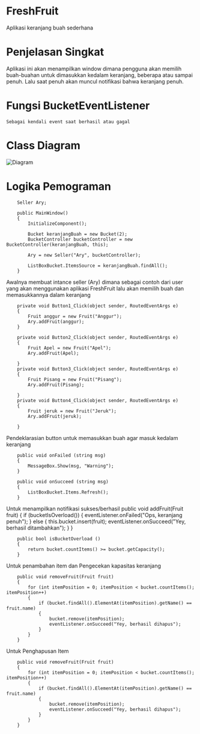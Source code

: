 # FreshFruit
Aplikasi keranjang buah sederhana

# Penjelasan Singkat
Aplikasi ini akan menampilkan window dimana pengguna akan memilih buah-buahan untuk dimasukkan kedalam keranjang, beberapa atau sampai penuh. Lalu saat penuh akan muncul notifikasi bahwa keranjang penuh.

# Fungsi BucketEventListener
    Sebagai kendali event saat berhasil atau gagal
    
# Class Diagram
![Diagram](https://user-images.githubusercontent.com/61864279/99414908-db9f9a00-2929-11eb-808a-1d6a31ef2ba6.JPG)

# Logika Pemograman

        Seller Ary;

        public MainWindow()
        {
            InitializeComponent();

            Bucket keranjangBuah = new Bucket(2);
            BucketController bucketController = new BucketController(keranjangBuah, this);

            Ary = new Seller("Ary", bucketController);

            ListBoxBucket.ItemsSource = keranjangBuah.findAll();
        }
        
Awalnya membuat intance seller (Ary) dimana sebagai contoh dari user yang akan menggunakan aplikasi FreshFruit lalu akan memilih buah dan memasukkannya dalam keranjang

        private void Button1_Click(object sender, RoutedEventArgs e)
        {
            Fruit anggur = new Fruit("Anggur");
            Ary.addFruit(anggur);
        }

        private void Button2_Click(object sender, RoutedEventArgs e)
        {
            Fruit Apel = new Fruit("Apel");
            Ary.addFruit(Apel);

        }
        private void Button3_Click(object sender, RoutedEventArgs e)
        {
            Fruit Pisang = new Fruit("Pisang");
            Ary.addFruit(Pisang);

        }
        private void Button4_Click(object sender, RoutedEventArgs e)
        {
            Fruit jeruk = new Fruit("Jeruk");
            Ary.addFruit(jeruk);

        }
Pendeklarasian button untuk memasukkan buah agar masuk kedalam keranjang

        public void onFailed (string msg)
        {
            MessageBox.Show(msg, "Warning");
        }

        public void onSucceed (string msg)
        {
            ListBoxBucket.Items.Refresh();
        }
        
Untuk menampilkan notifikasi sukses/berhasil
        public void addFruit(Fruit fruit)
        {
            if (bucketIsOverload())
            {
                eventListener.onFailed("Ops, keranjang penuh");
            }
            else
            {
                this.bucket.insert(fruit);
                eventListener.onSucceed("Yey, berhasil ditambahkan");
            }
        }
        
        public bool isBucketOverload ()
        {
            return bucket.countItems() >= bucket.getCapacity();
        }
        
Untuk penambahan item dan Pengecekan kapasitas keranjang

        public void removeFruit(Fruit fruit)
        {
            for (int itemPosition = 0; itemPosition < bucket.countItems(); itemPosition++)
            {
                if (bucket.findAll().ElementAt(itemPosition).getName() == fruit.name)
                {
                    bucket.remove(itemPosition);
                    eventListener.onSucceed("Yey, berhasil dihapus");
                }
            }
        }
        
Untuk Penghapusan Item

        public void removeFruit(Fruit fruit)
        {
            for (int itemPosition = 0; itemPosition < bucket.countItems(); itemPosition++)
            {
                if (bucket.findAll().ElementAt(itemPosition).getName() == fruit.name)
                {
                    bucket.remove(itemPosition);
                    eventListener.onSucceed("Yey, berhasil dihapus");
                }
            }
        }




